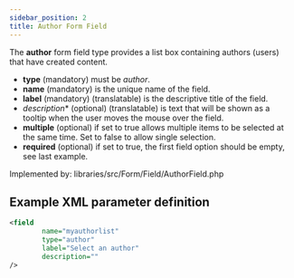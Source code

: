 ```yaml
---
sidebar_position: 2
title: Author Form Field
---
```




The **author** form field type provides a list box containing authors (users) that have created content. 

-   **type** (mandatory) must be *author*.
-   **name** (mandatory) is the unique name of the field.
-   **label** (mandatory) (translatable) is the descriptive title of the
    field.
-  *description** (optional) (translatable) is text that will be shown
     as a tooltip when the user moves the mouse over the field.
-  **multiple** (optional) if set to true allows multiple items to be selected at the same time. Set to false to allow single selection.
- **required** (optional) if set to true, the first field option should be empty, see last example.


Implemented by: libraries/src/Form/Field/AuthorField.php

## Example XML parameter definition

```xml
<field
        name="myauthorlist" 
        type="author"
        label="Select an author" 
        description=""
/>
```

